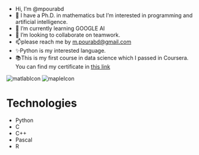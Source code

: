 - Hi, I’m @mpourabd
- 👀 I have a Ph.D. in mathematics but I’m interested in programming and artificial intelligence.
- 🌱 I’m currently learning GOOGLE AI
- 💞️ I’m looking to collaborate on teamwork.
- 📫please reach me by m.pourabd@gmail.com
- ✨Python is my interested language.
- 📚This is my first course in data science which I passed in Coursera. You can find my certificate in <a href="https://www.credly.com/badges/ed241d2d-b8bb-426e-ac44-0ed1ea63992c/public_url">this link</a>

![matlabIcon](https://icons.iconarchive.com/icons/blackvariant/button-ui-requests-6/1024/MATLAB-icon.png)
![mapleIcon](https://encrypted-tbn0.gstatic.com/images?q=tbn:ANd9GcSvEC73G7_60MVA0x63p69KstCkGLGR27510Q&usqp=CAU)
<h1>Technologies</h1>
<ul> 
  <li>Python</li>
  <li>C</li>
  <li>C++</li>
  <li>Pascal</li>
  <li>R</li>
</ul>
<!---
mpourabd/mpourabd is a ✨ special ✨ repository because its `README.md` (this file) appears on your GitHub profile.
You can click the Preview link to take a look at your changes.
--->
